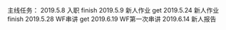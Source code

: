 主线任务：
  2019.5.8 入职 finish
     2019.5.9 新人作业 get
     2019.5.24 新人作业 finish
        2019.5.28 WF串讲 get
        2019.6.19 WF第一次串讲
            2019.6.14 新人报告
           
